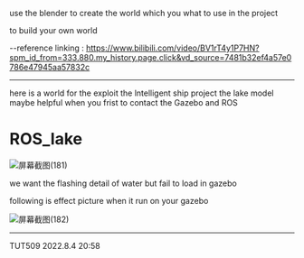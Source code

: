 use the blender to create the world which you what to use in the project

to build your own world 

--reference linking   :
https://www.bilibili.com/video/BV1rT4y1P7HN?spm_id_from=333.880.my_history.page.click&vd_source=7481b32ef4a57e0786e47945aa57832c


--------------------------------------
here is a world for the exploit the lntelligent ship project 
the lake model maybe helpful when you frist to contact the Gazebo and ROS 

ROS_lake 
========

![屏幕截图(181)](https://user-images.githubusercontent.com/98152870/182863350-3ce58617-e6e9-4079-970f-3945830031e7.png)

we want the flashing detail of water but fail to load in gazebo

following is effect picture when it run on your gazebo

![屏幕截图(182)](https://user-images.githubusercontent.com/98152870/182863160-f704cb02-a2cf-4a7e-ade6-10263545388b.png)

---------
TUT509   2022.8.4 20:58
